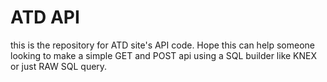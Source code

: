 # ATD API 

this is the repository for ATD site's API code.
Hope this can help someone looking to make a simple GET and POST api using a SQL builder like KNEX or just RAW SQL query.


